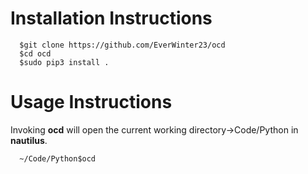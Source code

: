 # Installation Instructions
```
  $git clone https://github.com/EverWinter23/ocd
  $cd ocd
  $sudo pip3 install .
```

# Usage Instructions
Invoking **ocd** will open the current working directory->Code/Python in **nautilus**.
```
  ~/Code/Python$ocd
```
